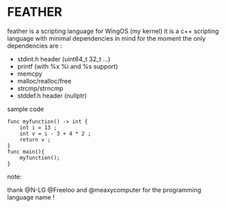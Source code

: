 # FEATHER
feather is a scripting language for WingOS (my kernel) 
it is a c++ scripting language with minimal dependencies in mind for the moment the only dependencies are : 

 - stdint.h header (uint64_t 32_t ...)
 - printf (with %x %i and %s support)
 - memcpy
 - malloc/realloc/free
 - strcmp/strncmp
 - stddef.h header (nullptr)

sample code 
```feather
func myfunction() -> int {
    int i = 13 ;
    int v = i - 3 + 4 * 2 ;
    return v ;
}
func main(){
    myfunction();
}
```

note: 

thank @N-LG @Freeloo and @meaxycomputer for the programming language name !

